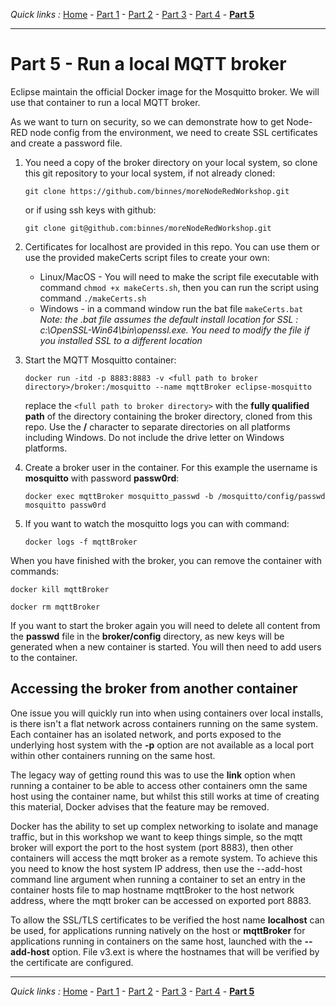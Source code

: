 *Quick links :*
[Home](/README.md) - [Part 1](../../part1/README.md) - [Part 2](../../part2/README.md) - [Part 3](../../part3/README.md) - [Part 4](../../part4/README.md) - [**Part 5**](../../part5/README.md)
***

# Part 5 - Run a local MQTT broker

Eclipse maintain the official Docker image for the Mosquitto broker.  We will use that container to run a local MQTT broker.

As we want to turn on security, so we can demonstrate how to get Node-RED node config from the environment, we need to create SSL certificates and create a password file.

1. You need a copy of the broker directory on your local system, so clone this git repository to your local system, if not already cloned:

    ```git clone https://github.com/binnes/moreNodeRedWorkshop.git```

    or if using ssh keys with github:
  
    ```git clone git@github.com:binnes/moreNodeRedWorkshop.git```

2. Certificates for localhost are provided in this repo.  You can use them or use the provided makeCerts script files to create your own:  
    - Linux/MacOS - You will need to make the script file executable with command `chmod +x makeCerts.sh`, then you can run the script using command `./makeCerts.sh`
    - Windows - in a command window run the bat file `makeCerts.bat`  *Note: the .bat file assumes the default install location for SSL : c:\OpenSSL-Win64\bin\openssl.exe.  You need to modify the file if you installed SSL to a different location*
3. Start the MQTT Mosquitto container:

    ```docker run -itd -p 8883:8883 -v <full path to broker directory>/broker:/mosquitto --name mqttBroker eclipse-mosquitto```

    replace the `<full path to broker directory>` with the **fully qualified path** of the directory containing the broker directory, cloned from this repo.  Use the **/** character to separate directories on all platforms including Windows.  Do not include the drive letter on Windows platforms.

4. Create a broker user in the container.  For this example the username is **mosquitto** with password **passw0rd**:

    ```docker exec mqttBroker mosquitto_passwd -b /mosquitto/config/passwd mosquitto passw0rd```

5. If you want to watch the mosquitto logs you can with command:

    ```docker logs -f mqttBroker```

When you have finished with the broker, you can remove the container with commands:

```docker kill mqttBroker```

```docker rm mqttBroker```

If you want to start the broker again you will need to delete all content from the **passwd** file in the **broker/config** directory, as new keys will be generated when a new container is started.  You will then need to add users to the container.

## Accessing the broker from another container

One issue you will quickly run into when using containers over local installs, is there isn't a flat network across containers running on the same system.  Each container has an isolated network, and ports exposed to the underlying host system with the **-p** option are not available as a local port within other containers running on the same host.

The legacy way of getting round this was to use the **link** option when running a container to be able to access other containers omn the same host using the container name, but whilst this still works at time of creating this material, Docker advises that the feature may be removed.

Docker has the ability to set up complex networking to isolate and manage traffic, but in this workshop we want to keep things simple, so the mqtt broker will export the port to the host system (port 8883), then other containers will access the mqtt broker as a remote system.  To achieve this you need to know the host system IP address, then use the --add-host command line argument when running a container to set an entry in the container hosts file to map hostname mqttBroker to the host network address, where the mqtt broker can be accessed on exported port 8883.  

To allow the SSL/TLS certificates to be verified the host name **localhost** can be used, for applications running natively on the host or **mqttBroker** for applications running in containers on the same host, launched with the **--add-host** option.  File v3.ext is where the hostnames that will be verified by the certificate are configured.

***
*Quick links :*
[Home](/README.md) - [Part 1](../../part1/README.md) - [Part 2](../../part2/README.md) - [Part 3](../../part3/README.md) - [Part 4](../../part4/README.md) - [**Part 5**](../../part5/README.md)

